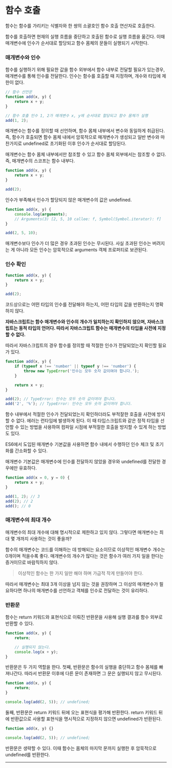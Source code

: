 # 함수 호출

함수는 함수를 가리키는 식별자와 한 쌍의 소괄호인 함수 호출 연산자로 호출한다.

함수를 호출하면 현재의 실행 흐름을 중단하고 호출된 함수로 실행 흐름을 옮긴다. 이때 매개변수에 인수가 순서대로 할당되고 함수 몸체의 문들이 실행되기 시작한다.

### 매개변수와 인수

함수를 실행하기 위해 필요한 값을 함수 외부에서 함수 내부로 전달할 필요가 있는경우, 매개변수를 통해 인수를 전달한다. 인수는 함수를 호출할 때 지정하며, 개수와 타입에 제한이 없다.

```javascript
// 함수 선언문
function add(x, y) {
    return x + y;
}

// 함수 호출 인수 1, 2가 매개변수 x, y에 순서대로 할당되고 함수 몸체가 실행
add(1, 2);
```

매개변수는 함수를 정의할 때 선언하며, 함수 몸체 내부에서 변수와 동일하게 취급된다. 즉, 함수가 호출되면 함수 몸체 내에서 암묵적으로 매개변수가 생성되고 일반 변수와 마찬가지로 undefined로 초기화된 이후 인수가 순서대로 할당된다.

매개변수는 함수 몸체 내부에서만 참조할 수 있고 함수 몸체 외부에서는 참조할 수 없다. 즉, 매개변수의 스코프는 함수 내부다.

```javascript
function add(x, y) {
    return x + y;
}

add(2);
```

인수가 부족해서 인수가 할당되지 않은 매개변수의 값은 undefined.

```javascript
function add(x, y) {
    console.log(arguments);
    // Arguments(3) [2, 5, 10 callee: f, Symbol(Symbol.iterator): f]
}

add(2, 5, 10);
```

매개변수보다 인수가 더 많은 경우 초과된 인수는 무시된다. 사실 초과된 인수는 버려지는 게 아니라 모든 인수는 암묵적으로 arguments 객체 프로퍼티로 보관된다.

### 인수 확인

```javascript
function add(x, y) {
    return x + y;
}

add(2);
```

코드상으로는 어떤 타입의 인수를 전달해야 하는지, 어떤 타입의 값을 반환하는지 명확하지 않다.

**자바스크립트는 함수 매개변수와 인수의 개수가 일치하는지 확인하지 않으며, 자바스크립트는 동적 타입의 언어다. 따라서 자바스크립트 함수는 매개변수의 타입을 사전에 지정할 수 없다.**

따라서 자바스크립트의 경우 함수를 정의할 때 적절한 인수가 전달되었는지 확인할 필요가 있다.

```javascript
function add(x, y) {
    if (typeof x !== 'number' || typeof y !== 'number') {
        throw new TypeError('인수는 모두 숫자 값이여야 합니다.');
    }

    return x + y;
}

add(2); // TypeError: 인수는 모두 숫자 값이여야 합니다.
add('2', '%'); // TypeError: 인수는 모두 숫자 값이여야 합니다.
```

함수 내부에서 적절한 인수가 전달되었는지 확인하더라도 부적잘한 호출을 사전에 방지할 수 없다. 에러는 런타임에 발생하게 된다. 이 때 타입스크립트와 같은 정적 타입을 선언할 수 있는 방법을 사용하여 컴파일 시점에 부적절한 호출을 방지할 수 있게 하는 방법도 있다.

ES6에서 도입된 매개변수 기본값을 사용하면 함수 내에서 수행하던 인수 체크 및 초기화를 간소화할 수 있다.

매개변수 기본값은 매개변수에 인수를 전달하지 않았을 경우와 undefined를 전달한 경우에만 유효하다.

```javascript
function add(x = 0, y = 0) {
    return x + y;
}

add(1, 2); // 3
add(2); // 2
add(); // 0
```

### 매개변수의 최대 개수

매개변수의 최대 개수에 대해 명시적으로 제한하고 있지 않다. 그렇다면 매개변수는 최대 몇 개까지 사용하는 것이 좋을까?

함수의 매개변수는 코드를 이해하는 데 방해되는 요소이므로 이상적인 매개변수 개수는 0개이며 적을수록 좋다. 매개변수의 개수가 많다는 것은 함수가 여러 가지 일을 한다는 증거이므로 바람직하지 않다.

> 이상적인 함수는 한 가지 일만 해야 하며 가급적 작게 만들어야 한다.

따라서 매개변수는 최대 3개 이상을 넘지 않는 것을 권장하며 그 이상의 매개변수가 필요하다면 하나의 매개변수를 선언하고 객체를 인수로 전달하는 것이 유리하다.

### 반환문

함수는 return 키워드와 표현식으로 이뤄진 반환문을 사용해 실행 결과를 함수 외부로 반환할 수 있다.

```javascript
function add(x, y) {
    return;

    // 실행되지 않는다.
    console.log(x + y);
}
```

반환문은 두 가지 역할을 한다. 첫째, 반환문은 함수의 실행을 중단하고 함수 몸체를 빠져나간다. 따라서 반환문 이후에 다른 문이 존재하면 그 문은 실행되지 않고 무시된다.

```javascript
function add(x, y) {
    return;
}

console.log(add(2, 5)); // undefined;
```

둘째, 반환문은 return 키워드 뒤에 오는 표현식을 평가해 반환한다. return 키워드 뒤에 반환값으로 사용할 표현식을 명시적으로 지정하지 않으면 undefined가 반환된다.

```javascript
function add(x, y) {}

console.log(add(2, 5)); // undefined;
```

반환문은 생략할 수 있다. 이때 함수는 몸체의 마지막 문까지 실행한 후 암묵적으로 undefined를 반환한다.

<hr>
